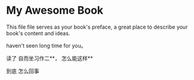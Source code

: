 # My Awesome Book

This file file serves as your book's preface, a great place to describe your book's content and ideas.

haven't seen long time for you。

读了  自而坐习作二**， 怎么能这样**

到底  怎么回事



